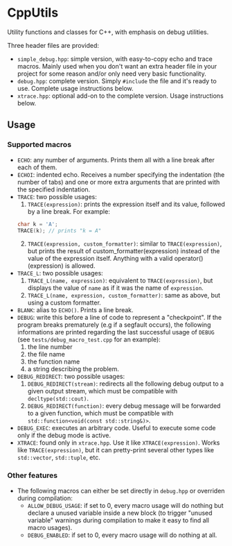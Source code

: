 # CppUtils
Utility functions and classes for C++, with emphasis on debug utilities.

Three header files are provided:
* `simple_debug.hpp`: simple version, with easy-to-copy echo and trace macros. Mainly used when you don't want an extra header file in your project for some reason and/or only need very basic functionality.
* `debug.hpp`: complete version. Simply `#include` the file and it's ready to use. Complete usage instructions below.
* `xtrace.hpp`: optional add-on to the complete version. Usage instructions below.

## Usage
### Supported macros
* `ECHO`: any number of arguments. Prints them all with a line break after each of them.
* `ECHOI`: indented echo. Receives a number specifying the indentation (the number of tabs) and one or more extra arguments that are printed with the specified indentation.
* `TRACE`: two possible usages:
  1. `TRACE(expression)`: prints the expression itself and its value, followed by a line break. For example:
  ```C++
  char k = 'A';
  TRACE(k); // prints "k = A"
  ```
  2. `TRACE(expression, custom_formatter)`: similar to `TRACE(expression)`, but prints the result of custom_formatter(expression) instead of the value of the expression itself. Anything with a valid operator()(expression) is allowed.
* `TRACE_L`: two possible usages:
  1. `TRACE_L(name, expression)`: equivalent to `TRACE(expression)`, but displays the value of `name` as if it was the name of `expression`.
  2. `TRACE_L(name, expression, custom_formatter)`: same as above, but using a custom formatter.
* `BLANK`: alias to `ECHO()`. Prints a line break.
* `DEBUG`: write this before a line of code to represent a "checkpoint". If the program breaks prematurely (e.g if a segfault occurs), the following informations are printed regarding the last successful usage of `DEBUG` (see `tests/debug_macro_test.cpp` for an example):
  1. the line number
  2. the file name
  3. the function name
  4. a string describing the problem.
* `DEBUG_REDIRECT`: two possible usages:
  1. `DEBUG_REDIRECT(stream)`: redirects all the following debug output to a given output stream, which must be compatible with `decltype(std::cout)`.
  2. `DEBUG_REDIRECT(function)`: every debug message will be forwarded to a given function, which must be compatible with `std::function<void(const std::string&)>`.
* `DEBUG_EXEC`: executes an arbitrary code. Useful to execute some code only if the debug mode is active.
* `XTRACE`: found only in `xtrace.hpp`. Use it like `XTRACE(expression)`. Works like `TRACE(expression)`, but it can pretty-print several other types like `std::vector`, `std::tuple`, etc.

### Other features
* The following macros can either be set directly in `debug.hpp` or overriden during compilation:
  * `ALLOW_DEBUG_USAGE`: if set to 0, every macro usage will do nothing but declare a unused variable inside a new block (to trigger "unused variable" warnings during compilation to make it easy to find all macro usages).
  * `DEBUG_ENABLED`: if set to 0, every macro usage will do nothing at all.
